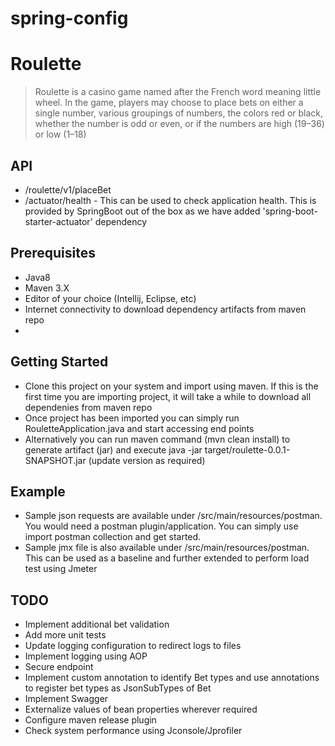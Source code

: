 # spring-config

# Roulette

> Roulette is a casino game named after the French word meaning little wheel. In the game, players may choose to place bets on either a single number, various groupings of numbers, the colors red or black, whether the number is odd or even, or if the numbers are high (19–36) or low (1–18)

## API
- /roulette/v1/placeBet
- /actuator/health - This can be used to check application health. This is provided by SpringBoot out of the box as we have added 'spring-boot-starter-actuator' dependency

## Prerequisites
- Java8
- Maven 3.X
- Editor of your choice (Intellij, Eclipse, etc)
- Internet connectivity to download dependency artifacts from maven repo
- 

## Getting Started
- Clone this project on your system and import using maven. If this is the first time you are importing project, it will take a while to download all dependenies from maven repo
- Once project has been imported you can simply run RouletteApplication.java and start accessing end points
- Alternatively you can run maven command (mvn clean install) to generate artifact (jar) and execute 
java -jar target/roulette-0.0.1-SNAPSHOT.jar (update version as required)
  

## Example
- Sample json requests are available under /src/main/resources/postman. You would need a postman plugin/application. You can simply use import postman collection and get started. 
- Sample jmx file is also available under /src/main/resources/postman. This can be used as a baseline and further extended to perform load test using Jmeter


## TODO
- Implement additional bet validation
- Add more unit tests
- Update logging configuration to redirect logs to files
- Implement logging using AOP
- Secure endpoint
- Implement custom annotation to identify Bet types and use annotations to register bet types as JsonSubTypes of Bet
- Implement Swagger
- Externalize values of bean properties wherever required
- Configure maven release plugin
- Check system performance using Jconsole/Jprofiler
